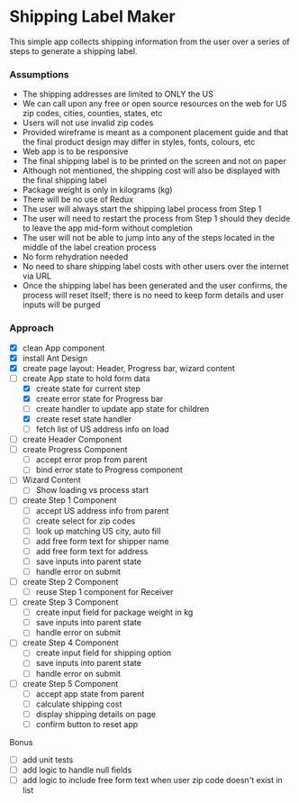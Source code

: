# Shipping Label Maker

This simple app collects shipping information from the user over a series of steps to generate a shipping label.

### Assumptions

- The shipping addresses are limited to ONLY the US
- We can call upon any free or open source resources on the web for US zip codes, cities, counties, states, etc
- Users will not use invalid zip codes
- Provided wireframe is meant as a component placement guide and that the final product design may differ in styles, fonts, colours, etc
- Web app is to be responsive
- The final shipping label is to be printed on the screen and not on paper
- Although not mentioned, the shipping cost will also be displayed with the final shipping label
- Package weight is only in kilograms (kg)
- There will be no use of Redux
- The user will always start the shipping label process from Step 1
- The user will need to restart the process from Step 1 should they decide to leave the app mid-form without completion
- The user will not be able to jump into any of the steps located in the middle of the label creation process
- No form rehydration needed
- No need to share shipping label costs with other users over the internet via URL
- Once the shipping label has been generated and the user confirms, the process will reset itself; there is no need to keep form details and user inputs will be purged

### Approach

- [x] clean App component
- [x] install Ant Design
- [x] create page layout: Header, Progress bar, wizard content
- [ ] create App state to hold form data
  - [x] create state for current step
  - [x] create error state for Progress bar
  - [ ] create handler to update app state for children
  - [x] create reset state handler
  - [ ] fetch list of US address info on load
- [ ] create Header Component
- [ ] create Progress Component
  - [ ] accept error prop from parent
  - [ ] bind error state to Progress component
- [ ] Wizard Content
  - [ ] Show loading vs process start
- [ ] create Step 1 Component
  - [ ] accept US address info from parent
  - [ ] create select for zip codes
  - [ ] look up matching US city, auto fill
  - [ ] add free form text for shipper name
  - [ ] add free form text for address
  - [ ] save inputs into parent state
  - [ ] handle error on submit
- [ ] create Step 2 Component
  - [ ] reuse Step 1 component for Receiver
- [ ] create Step 3 Component
  - [ ] create input field for package weight in kg
  - [ ] save inputs into parent state
  - [ ] handle error on submit
- [ ] create Step 4 Component
  - [ ] create input field for shipping option
  - [ ] save inputs into parent state
  - [ ] handle error on submit
- [ ] create Step 5 Component
  - [ ] accept app state from parent
  - [ ] calculate shipping cost
  - [ ] display shipping details on page
  - [ ] confirm button to reset app

Bonus

- [ ] add unit tests
- [ ] add logic to handle null fields
- [ ] add logic to include free form text when user zip code doesn't exist in list
